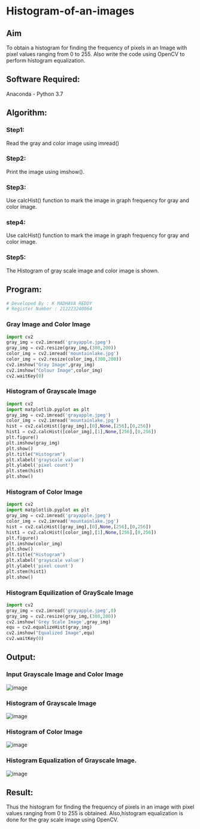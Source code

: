# Histogram-of-an-images
## Aim
To obtain a histogram for finding the frequency of pixels in an Image with pixel values ranging from 0 to 255. Also write the code using OpenCV to perform histogram equalization.

## Software Required:
Anaconda - Python 3.7

## Algorithm:
### Step1:
Read the gray and color image using imread()

### Step2:
Print the image using imshow().



### Step3:
Use calcHist() function to mark the image in graph frequency for gray and color image.

### step4:
Use calcHist() function to mark the image in graph frequency for gray and color image.

### Step5:
The Histogram of gray scale image and color image is shown.


## Program:
```python
# Developed By : K MADHAVA REDDY
# Register Number : 212223240064
```
### Gray Image and Color Image
```python
import cv2
gray_img = cv2.imread('grayapple.jpeg')
gray_img = cv2.resize(gray_img,(300,200))
color_img = cv2.imread('mountainlake.jpg')
color_img = cv2.resize(color_img,(300,200))
cv2.imshow("Gray Image",gray_img)
cv2.imshow("Colour Image",color_img)
cv2.waitKey(0)
```
### Histogram of Grayscale Image
```python
import cv2
import matplotlib.pyplot as plt
gray_img = cv2.imread('grayapple.jpeg')
color_img = cv2.imread('mountainlake.jpg')
hist = cv2.calcHist([gray_img],[0],None,[256],[0,256])
hist1 = cv2.calcHist([color_img],[1],None,[256],[0,256])
plt.figure()
plt.imshow(gray_img)
plt.show()
plt.title("Histogram")
plt.xlabel('grayscale value')
plt.ylabel('pixel count')
plt.stem(hist)
plt.show()
```
### Histogram of Color Image
```python
import cv2
import matplotlib.pyplot as plt
gray_img = cv2.imread('grayapple.jpeg')
color_img = cv2.imread('mountainlake.jpg')
hist = cv2.calcHist([gray_img],[0],None,[256],[0,256])
hist1 = cv2.calcHist([color_img],[1],None,[256],[0,256])
plt.figure()
plt.imshow(color_img)
plt.show()
plt.title("Histogram")
plt.xlabel('grayscale value')
plt.ylabel('pixel count')
plt.stem(hist1)
plt.show()
```
### Histogram Equilization of GrayScale Image
```python
import cv2
gray_img = cv2.imread('grayapple.jpeg',0)
gray_img = cv2.resize(gray_img,(300,200))
cv2.imshow('Grey Scale Image',gray_img)
equ = cv2.equalizeHist(gray_img)
cv2.imshow("Equalized Image",equ)
cv2.waitKey(0)
```


## Output:
### Input Grayscale Image and Color Image
![image](https://github.com/Madhavareddy09/Histogram-of-an-images/assets/145742470/4f7cfcec-c0a4-440c-bd98-97a3175b1608)


### Histogram of Grayscale Image
![image](https://github.com/Madhavareddy09/Histogram-of-an-images/assets/145742470/2348e4a3-e59d-4fd9-8afe-b86d00d435c4)

### Histogram of Color Image 
![image](https://github.com/Madhavareddy09/Histogram-of-an-images/assets/145742470/8fdba87e-2df7-4022-8e86-c99af11648cb)


### Histogram Equalization of Grayscale Image.
![image](https://github.com/Madhavareddy09/Histogram-of-an-images/assets/145742470/44fd3ae0-b885-4072-bbc4-ff55d576f4d9)




## Result: 
Thus the histogram for finding the frequency of pixels in an image with pixel values ranging from 0 to 255 is obtained. Also,histogram equalization is done for the gray scale image using OpenCV.
